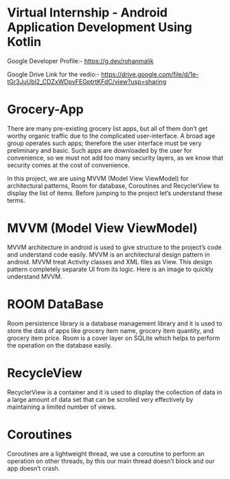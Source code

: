 # Virtual Internship - Android Application Development Using Kotlin
Google Developer Profile:- https://g.dev/rohanmalik

Google Drive Link for the vedio:- https://drive.google.com/file/d/1e-tGr3JuUbl2_CDZxWDpvFEGptrtKFdC/view?usp=sharing

# Grocery-App

There are many pre-existing grocery list apps, but all of them don’t get worthy organic traffic due to the complicated user-interface. A broad age group operates such apps; therefore the user interface must be very preliminary and basic. Such apps are downloaded by the user for convenience, so we must not add too many security layers, as we know that security comes at the cost of convenience.

In this project, we are using MVVM (Model View ViewModel) for architectural patterns, Room for database, Coroutines and RecyclerView to display the list of items. Before jumping to the project let’s understand these terms.

# MVVM (Model View ViewModel)
MVVM architecture in android is used to give structure to the project’s code and understand code easily. MVVM is an architectural design pattern in android. MVVM treat Activity classes and XML files as View. This design pattern completely separate UI from its logic. Here is an image to quickly understand MVVM.
# ROOM DataBase
Room persistence library is a database management library and it is used to store the data of apps like grocery item name, grocery item quantity, and grocery item price. Room is a cover layer on SQLite which helps to perform the operation on the database easily.
 
# RecycleView
RecyclerView is a container and it is used to display the collection of data in a large amount of data set that can be scrolled very effectively by maintaining a limited number of views.

# Coroutines
Coroutines are a lightweight thread, we use a coroutine to perform an operation on other threads, by this our main thread doesn’t block and our app doesn’t crash.
